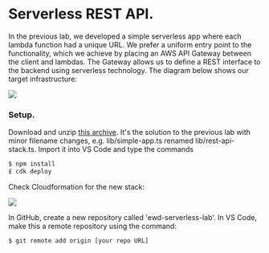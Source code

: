 # Serverless REST API.

In the previous lab, we developed a simple serverless app where each lambda function had a unique URL. We prefer a uniform entry point to the functionality, which we achieve by placing an AWS API Gateway between the client and lambdas. The Gateway allows us to define a REST interface to the backend using serverless technology. The diagram below shows our target infrastructure:

![][threetier]

### Setup.

Download and unzip [this archive][start]. It's the solution to the previous lab with minor filename changes, e.g. lib/simple-app.ts renamed lib/rest-api-stack.ts. Import it into VS Code and type the commands
~~~bash
$ npm install
£ cdk deploy
~~~
Check Cloudformation for the new stack:

![][stack]

In GitHub, create a new repository called 'ewd-serverless-lab'. In VS Code, make this a remote repository using the command:
~~~bash
$ git remote add origin [your repo URL]
~~~

[start]: ./img/start.zip
[stack]: ./img/stack.png
[threetier]: ./img/threetier.png
[submit]: https://moodle.wit.ie/course/view.php?id=199949&section=1
